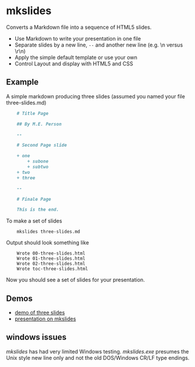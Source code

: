 
# mkslides

Converts a Markdown file into a sequence of HTML5 slides.

+ Use Markdown to write your presentation in one file
+ Separate slides by a new line, `--` and another new line (e.g. \n versus \r\n)
+ Apply the simple default template or use your own
+ Control Layout and display with HTML5 and CSS


## Example

A simple markdown producing three slides (assumed you named your file
three-slides.md)

```markdown
    # Title Page

    ## By M.E. Person

    --

    # Second Page slide

    + one
        + subone
        + subtwo
    + two
    + three

    --

    # Finale Page

    This is the end.
```

To make a set of slides

```shell
    mkslides three-slides.md
```

Output should look something like

```shell
    Wrote 00-three-slides.html
    Wrote 01-three-slides.html
    Wrote 02-three-slides.html
    Wrote toc-three-slides.html
```

Now you should see a set of slides for your presentation.

## Demos

+ [demo of three slides](demo/toc-three-slides.html)
+ [presentation on mkslides](demo/toc-presentation.html)

## windows issues

*mkslides* has had very limited Windows testing.  *mkslides.exe* 
presumes the Unix style new line only and not the old DOS/Windows CR/LF type endings.


